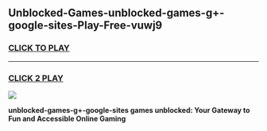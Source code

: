 
## Unblocked-Games-unblocked-games-g+-google-sites-Play-Free-vuwj9
<h3>
<a href="https://premium76.site?title=unblocked-games-g+-google-sites&ref=21A">CLICK TO PLAY</a></h3>
<hr>

<h3>
<a href="https://premium76.site?title=unblocked-games-g+-google-sites&ref=21A">CLICK 2 PLAY</a>
  
</h3>

<a href="https://premium76.site?title=unblocked-games-g+-google-sites&ref=21A"><img src="https://clearcache.store/games.png"></a>


**unblocked-games-g+-google-sites games unblocked: Your Gateway to Fun and Accessible Online Gaming**
